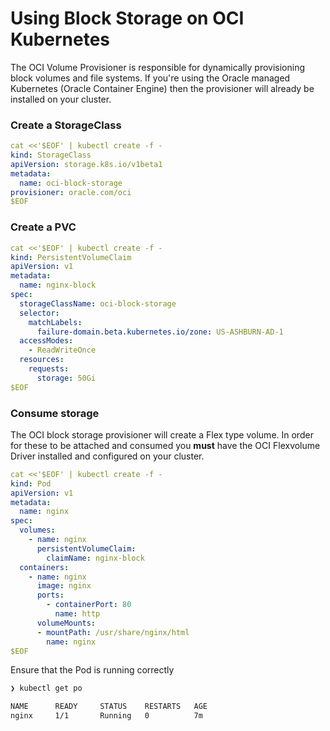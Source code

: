 # Using Block Storage on OCI Kubernetes 

The OCI Volume Provisioner is responsible for dynamically provisioning block volumes and file systems. If you're using the Oracle managed Kubernetes (Oracle Container Engine) then the provisioner will already be installed on your cluster.

### Create a StorageClass

```yaml
cat <<'$EOF' | kubectl create -f -
kind: StorageClass
apiVersion: storage.k8s.io/v1beta1
metadata:
  name: oci-block-storage
provisioner: oracle.com/oci
$EOF  
```

### Create a PVC

```yaml
cat <<'$EOF' | kubectl create -f -
kind: PersistentVolumeClaim
apiVersion: v1
metadata:
  name: nginx-block
spec:
  storageClassName: oci-block-storage
  selector:
    matchLabels:
      failure-domain.beta.kubernetes.io/zone: US-ASHBURN-AD-1
  accessModes:
    - ReadWriteOnce
  resources:
    requests:
      storage: 50Gi
$EOF  
```

### Consume storage

The OCI block storage provisioner will create a Flex type volume. In order for these to be attached and consumed you **must** have the OCI Flexvolume Driver installed and configured on your cluster.

```yaml
cat <<'$EOF' | kubectl create -f -
kind: Pod
apiVersion: v1
metadata:
  name: nginx
spec:
  volumes:
    - name: nginx
      persistentVolumeClaim:
        claimName: nginx-block
  containers:
    - name: nginx
      image: nginx
      ports:
        - containerPort: 80
          name: http
      volumeMounts:
      - mountPath: /usr/share/nginx/html
        name: nginx
$EOF 
```

Ensure that the Pod is running correctly 

```sh
❯ kubectl get po

NAME      READY     STATUS    RESTARTS   AGE
nginx     1/1       Running   0          7m
```
